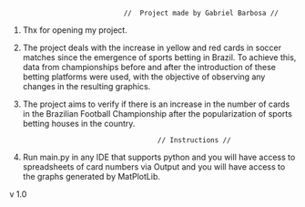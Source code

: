                                 //  Project made by Gabriel Barbosa //

1. Thx for opening my project.

2. The project deals with the increase in yellow and red cards in soccer matches since the emergence of sports 
betting in Brazil. To achieve this, data from championships before and after the introduction of these betting 
platforms were used, with the objective of observing any changes in the resulting graphics.

3. The project aims to verify if there is an increase in the number of cards in the Brazilian Football Championship
after the popularization of sports betting houses in the country.

                                        // Instructions //

1. Run main.py in any IDE that supports python and you will have access to spreadsheets of card numbers via Output and
you will have access to the graphs generated by MatPlotLib.

v 1.0
